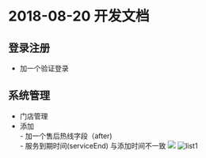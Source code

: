 2018-08-20 开发文档
==================
##  登录注册
- 加一个验证登录

## 系统管理
- 门店管理	
 - 添加	          
    	- 加一个售后热线字段（after)		
    	- 服务到期时间(serviceEnd) 与添加时间不一致
	<img  src="/imgs/2018-08-20/list-1.jpg" />
	![list1](https://github.com/stack-wuh/test_doctor/blob/master/docs/imgs/2018-08-20/list-1.jpg)			
